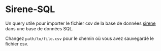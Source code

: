 # Sirene-SQL
Un query utile pour importer le fichier csv de la base de données [sirene](https://www.data.gouv.fr/fr/datasets/base-sirene-des-entreprises-et-de-leurs-etablissements-siren-siret/) dans une base de données SQL.

Changez `path/to/file.csv` pour le chemin où vous avez sauvegardé le fichier csv.
